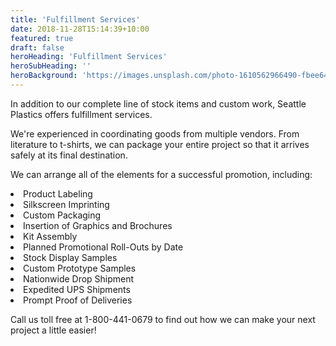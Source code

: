 ```yaml
---
title: 'Fulfillment Services'
date: 2018-11-28T15:14:39+10:00
featured: true
draft: false
heroHeading: 'Fulfillment Services'
heroSubHeading: ''
heroBackground: 'https://images.unsplash.com/photo-1610562966490-fbee642e7821?ixlib=rb-1.2.1&ixid=MnwxMjA3fDB8MHxwaG90by1wYWdlfHx8fGVufDB8fHx8&auto=format&fit=crop&w=1935&q=80' 
---
```


In addition to our complete line of stock items and custom work, Seattle Plastics offers fulfillment services.

We're experienced in coordinating goods from multiple vendors. From literature to t-shirts, we can package your entire project so that it arrives safely at its final destination.

We can arrange all of the elements for a successful promotion, including:

<li>Product Labeling</li>
<li>Silkscreen Imprinting</li>
<li>Custom Packaging</li>
<li>Insertion of Graphics and Brochures</li>
<li>Kit Assembly</li>
<li>Planned Promotional Roll-Outs by Date</li>
<li>Stock Display Samples</li>
<li>Custom Prototype Samples</li>
<li>Nationwide Drop Shipment</li>
<li>Expedited UPS Shipments</li>
<li>Prompt Proof of Deliveries</li>

Call us toll free at 1-800-441-0679 to find out how we can make your next project a little easier! 
